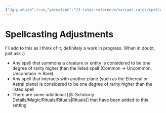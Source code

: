 ```yaml
---
{"dg-publish":true,"permalink":"/2-rules-reference/variant-rules/spellcasting-adjustments/","noteIcon":""}
---
```


# Spellcasting Adjustments

I'll add to this as I think of it; definitely a work in progress. When in doubt, just ask :) 

- Any spell that summons a creature or entity is considered to be one degree of rarity higher than the listed spell (Common -> Uncommon, Uncommon -> Rare)
- Any spell that interacts with another plane (such as the Ethereal or Astral plane) is considered to be one degree of rarity higher than the listed spell
- There are some additional [[8. Scholarly Details/Magic/Rituals/Rituals\|Rituals]] that have been added to this setting